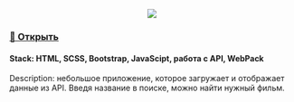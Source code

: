 <p align="center">
  <img src="https://user-images.githubusercontent.com/83776550/182084560-86405b33-b1d1-4f5d-b468-6784c559e777.gif"/>
</p>

<h3>
  <a href="https://infinitycode95.github.io/js__moviesApp/index.html">🔗 Открыть </a> 
</h3>

<h4>
  Stack: HTML, SCSS, Bootstrap, JavaScipt, работа с API, WebPack
</h4>

<p>
  Description: небольшое приложение, которое загружает и отображает данные из API. Введя название в поиске, можно найти нужный фильм.    
</p>


